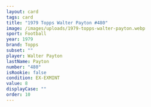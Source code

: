 ```yaml
---
layout: card
tags: card
title: "1979 Topps Walter Payton #480"
image: /images/uploads/1979-topps-walter-payton.webp
sport: Football
year: 1979
brand: Topps
subset: ""
player: Walter Payton
lastName: Payton
number: "480"
isRookie: false
condition: EX-EXMINT
value: 8
displayCase: ""
order: 10
---
```

